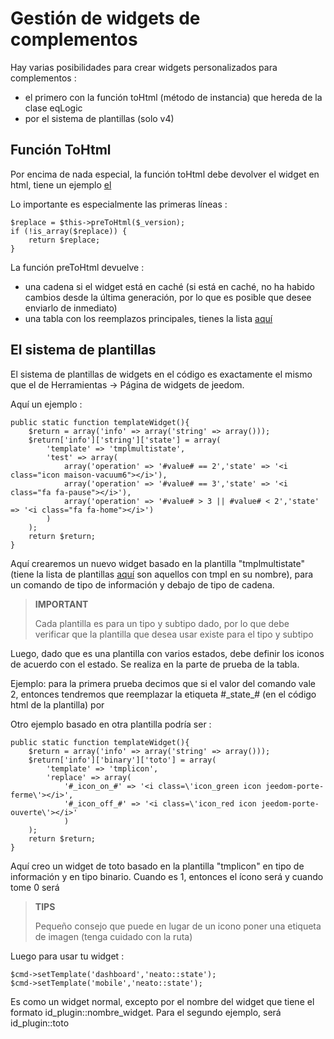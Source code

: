 # Gestión de widgets de complementos

Hay varias posibilidades para crear widgets personalizados para complementos :

- el primero con la función toHtml (método de instancia) que hereda de la clase eqLogic
- por el sistema de plantillas (solo v4)

## Función ToHtml

Por encima de nada especial, la función toHtml debe devolver el widget en html, tiene un ejemplo [el](https://github.com/jeedom/plugin-weather/blob/beta/core/class/weather.class.php#L647)

Lo importante es especialmente las primeras líneas :

````
$replace = $this->preToHtml($_version);
if (!is_array($replace)) {
	return $replace;
}
````

La función preToHtml devuelve :

- una cadena si el widget está en caché (si está en caché, no ha habido cambios desde la última generación, por lo que es posible que desee enviarlo de inmediato)
- una tabla con los reemplazos principales, tienes la lista [aquí](https://github.com/jeedom/core/blob/alpha/core/class/eqLogic.class.php#L663)

## El sistema de plantillas

El sistema de plantillas de widgets en el código es exactamente el mismo que el de Herramientas -> Página de widgets de jeedom.

Aquí un ejemplo :

````
public static function templateWidget(){
	$return = array('info' => array('string' => array()));
	$return['info']['string']['state'] = array(
		'template' => 'tmplmultistate',
		'test' => array(
			array('operation' => '#value# == 2','state' => '<i class="icon maison-vacuum6"></i>'),
			array('operation' => '#value# == 3','state' => '<i class="fa fa-pause"></i>'),
			array('operation' => '#value# > 3 || #value# < 2','state' => '<i class="fa fa-home"></i>')
		)
	);
	return $return;
}
````

Aquí crearemos un nuevo widget basado en la plantilla "tmplmultistate" (tiene la lista de plantillas [aquí](https://github.com/jeedom/core/tree/alpha/core/template/dashboard) son aquellos con tmpl en su nombre), para un comando de tipo de información y debajo de tipo de cadena.

> **IMPORTANT**
>
> Cada plantilla es para un tipo y subtipo dado, por lo que debe verificar que la plantilla que desea usar existe para el tipo y subtipo

Luego, dado que es una plantilla con varios estados, debe definir los iconos de acuerdo con el estado. Se realiza en la parte de prueba de la tabla.

Ejemplo: para la primera prueba decimos que si el valor del comando vale 2, entonces tendremos que reemplazar la etiqueta #\_state_# (en el código html de la plantilla) por </i>

Otro ejemplo basado en otra plantilla podría ser :

````
public static function templateWidget(){
	$return = array('info' => array('string' => array()));
	$return['info']['binary']['toto'] = array(
		'template' => 'tmplicon',
		'replace' => array(
			'#_icon_on_#' => '<i class=\'icon_green icon jeedom-porte-ferme\'></i>',
			'#_icon_off_#' => '<i class=\'icon_red icon jeedom-porte-ouverte\'></i>'
			)
	);
	return $return;
}
````

Aquí creo un widget de toto basado en la plantilla "tmplicon" en tipo de información y en tipo binario. Cuando es 1, entonces el ícono será <i class='icon_green icon jeedom-porte-ferme'></i> y cuando tome 0 será </i>

>**TIPS**
>
> Pequeño consejo que puede en lugar de un icono poner una etiqueta de imagen (tenga cuidado con la ruta)

Luego para usar tu widget :

````
$cmd->setTemplate('dashboard','neato::state');
$cmd->setTemplate('mobile','neato::state');
````

Es como un widget normal, excepto por el nombre del widget que tiene el formato id_plugin::nombre_widget. Para el segundo ejemplo, será id_plugin::toto


